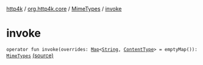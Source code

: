 [http4k](../../index.md) / [org.http4k.core](../index.md) / [MimeTypes](index.md) / [invoke](./invoke.md)

# invoke

`operator fun invoke(overrides: `[`Map`](https://kotlinlang.org/api/latest/jvm/stdlib/kotlin.collections/-map/index.html)`<`[`String`](https://kotlinlang.org/api/latest/jvm/stdlib/kotlin/-string/index.html)`, `[`ContentType`](../-content-type/index.md)`> = emptyMap()): `[`MimeTypes`](index.md) [(source)](https://github.com/http4k/http4k/blob/master/http4k-core/src/main/kotlin/org/http4k/core/MimeTypes.kt#L12)